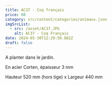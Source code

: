 ```yaml
---
title: AC37 - Coq français
price: 60
category: src/content/categories/animaux.json
imgSrcList:
  - src: /asset/AC37.JPG
    alt: AC37 - Coq Français
date: 2024-05-30T12:29:50.882Z
draft: false
---
```


A planter dans le jardin. 

En acier Corten, épaisseur 3 mm

Hauteur 520 mm (hors tige) x Largeur 440 mm
